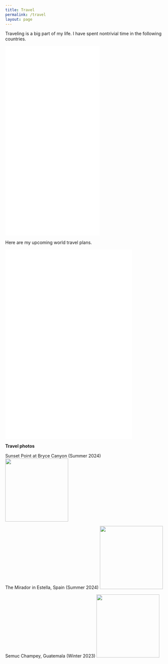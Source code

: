 ```yaml
---
title: Travel
permalink: /travel
layout: page
---
```

Traveling is a big part of my life. I have spent nontrivial time in the following countries.
<iframe src="/Users/songye03/Desktop/me/highlighted_countries_map.html width="80%" height="600px" frameborder="0"></iframe>



Here are my upcoming world travel plans.
<iframe src="AutoCentered_Map_Route.html" width="80%" height="600px" frameborder="0"></iframe>

**Travel photos**


Sunset Point at Bryce Canyon (Summer 2024)
<img src="me-in-bryce-canyon.jpeg" width="200" height="auto" />

The Mirador in Estella, Spain (Summer 2024)
<img src="me-in-spain.JPG" width="200" height="auto"/>


Semuc Champey, Guatemala (Winter 2023)
<img src="semuc-champey.jpeg" width="200" height="auto"/>
